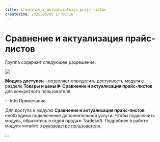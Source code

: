 ```yaml
---
title: sravnenie_i_aktualizatsiya_prajs-listov
createTime: 2025/05/06 17:08:18
---
```

# Сравнение и актуализация прайс-листов
Группа содержит следующее разрешение:

![](image275.png)

**Модуль доступен** - позволяет определить доступность модуля в разделе **Товары и цены ►** **Сравнение и актуализация прайс-листов** для конкретного пользователя.

::: info Примечание

Для доступа к модулю **Сравнение и актуализация прайс-листов** необходимо подключение дополнительной услуги. Чтобы подключить модуль, обратитесь в отдел продаж Tradesoft. Подробнее о работе модуля читайте в [руководстве пользователя](https://product-doc.tradesoft.ru/ai/price_analysis/index.htm).

:::

